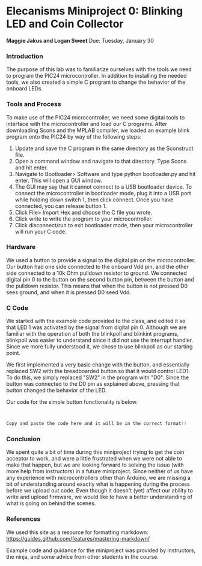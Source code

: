 # Elecanisms Miniproject 0: Blinking LED and Coin Collector
**Maggie Jakus and Logan Sweet**
Due: Tuesday, January 30

### Introduction ###
The purpose of this lab was to familiarize ourselves with the tools we need to program the PIC24 microcontroller. In addition to installing the needed tools, we also created a simple C program to change the behavior of the onboard LEDs. 


### Tools and Process ###
To make use of the PIC24 microcontroller, we need some digital tools to interface with the microcontroller and load our C programs. After downloading Scons and the MPLAB compiler, we loaded an example blink program onto the PIC24 by way of the following steps: 

1. Update and save the C program in the same directory as the Sconstruct file. 
2. Open a command window and navigate to that directory. Type Scons and hit enter. 
3. Navigate to Bootloader> Software and type python bootloader.py and hit enter. This will open a GUI window. 
4. The GUI may say that it cannot connect to a USB bootloader device. To connect the microcontroller in bootloader mode, plug it into a USB port while holding down switch 1, then click connect. Once you have connected, you can release button 1. 
5. Click File> Import Hex and choose the C file you wrote. 
6. Click write to write the program to your microcontroller. 
7. Click disconnect/run to exit bootloader mode, then your microcontroller will run your C code. 

### Hardware ###
We used a button to provide a signal to the digital pin on the microcontroller. Our button had one side connected to the onboard Vdd pin, and the other side connected to a 10k Ohm pulldown resistor to ground. We connected digital pin 0 to the button on the second button pin, between the button and the pulldown resistor. This means that when the button is not pressed D0 sees ground, and when it is pressed D0 seed Vdd. 


### C Code ###
We started with the example code provided to the class, and edited it so that LED 1 was activated by the signal from digital pin 0. Although we are familiar with the operation of both the blinkpoll and blinkint programs, blinkpoll was easier to understand since it did not use the interrupt handler. Since we more fully understood it, we chose to use blinkpoll as our starting point. 

We first implemented a very basic change with the button, and essentially replaced SW2 with the breadboarded button so that it would control LED1. To do this, we simply replaced "SW2" in the program with "D0". Since the button was connected to the D0 pin as explained above, pressing that button changed the behavior of the LED. 

Our code for the simple button functionality is below. 

```C


Copy and paste the code here and it will be in the correct format!! 


```

### Conclusion ###
We spent quite a bit of time during this miniproject trying to get the coin acceptor to work, and were a little frustrated when we were not able to make that happen, but we are looking forward to solving the issue (with more help from instructors) in a future miniproject. 
Since neither of us have any experience with microcontrollers other than Arduino, we are missing a bit of understanding around exactly what is happening during the process before we upload out code. Even though it doesn't (yet) affect our ability to write and upload firmware, we would like to have a better understanding of what is going on behind the scenes. 


### References ###
We used this site as a resource for formatting markdown: https://guides.github.com/features/mastering-markdown/ 

Example code and guidance for the miniproject was provided by instructors, the ninja, and some advice from other students in the course. 


